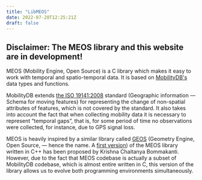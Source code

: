 ```yaml
---
title: "LibMEOS"
date: 2022-07-28T12:25:21Z
draft: false
---
```


## Disclaimer: The MEOS library and this website are in development!

MEOS (Mobility Engine, Open Source) is a C library which makes it easy to work with temporal and spatio-temporal data. It is based on [MobilityDB's](https://mobilitydb.com) data types and functions.

MobilityDB extends [the ISO 19141:2008](https://www.iso.org/standard/41445.html) standard (Geographic information — Schema for moving features) for representing the change of non-spatial attributes of features, which is not covered by the standard. It also takes into account the fact that when collecting mobility data it is necessary to represent “temporal gaps”, that is, for some period of time no observations were collected, for instance, due to GPS signal loss.

MEOS is heavily inspired by a similar library called [GEOS](https://libgeos.org/) (Geometry Engine, Open Source, — hence the name. A [first version](https://github.com/adonmo/meos)) of the MEOS library written in C++ has been proposed by Krishna Chaitanya Bommakanti. However, due to the fact that MEOS codebase is actually a subset of MobilityDB codebase, which is almost entire written in C, this version of the library allows us to evolve both programming environments simultaneously.
